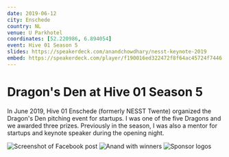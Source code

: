 ```yaml
---
date: 2019-06-12
city: Enschede
country: NL
venue: U Parkhotel
coordinates: [52.220986, 6.894054]
event: Hive 01 Season 5
slides: https://speakerdeck.com/anandchowdhary/nesst-keynote-2019
embed: https://speakerdeck.com/player/f190016ed322472f8f64ac45724f7446
---
```


# Dragon's Den at Hive 01 Season 5

In June 2019, Hive 01 Enschede (formerly NESST Twente) organized the Dragon's Den pitching event for startups. I was one of the five Dragons and we awarded three prizes. Previously in the season, I was also a mentor for startups and keynote speaker during the opening night.

![Screenshot of Facebook post](https://user-images.githubusercontent.com/2841780/97719232-d69ab800-1aec-11eb-941c-9a005b3e7b47.png)
![Anand with winners](https://user-images.githubusercontent.com/2841780/97719347-fc27c180-1aec-11eb-9a44-4c3d9d2328bb.jpg)
![Sponsor logos](https://user-images.githubusercontent.com/2841780/97719349-fcc05800-1aec-11eb-85cc-bd6f12dfa760.jpg)
